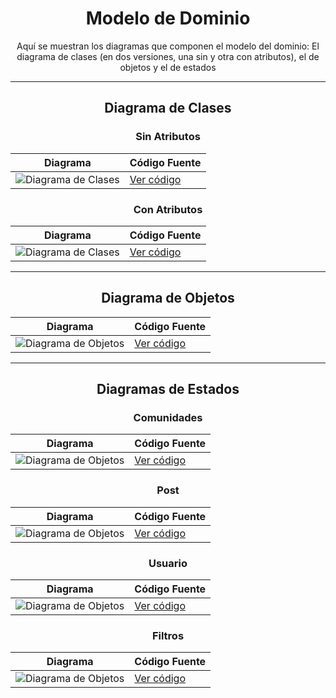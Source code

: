 <div align="center">

# Modelo de Dominio

Aquí se muestran los diagramas que componen el modelo del dominio: El diagrama de clases (en dos versiones, una sin y otra con atributos), el de objetos y el de estados



---
## Diagrama de Clases
### Sin Atributos
| **Diagrama** | **Código Fuente** |
|--------------|--------------------|
| ![Diagrama de Clases](/MdD/DdClases/9ª_Iteración/DdClases_Sin_Atributos.svg) | [Ver código](/MdD/DdClases/9ª_Iteración/DdClases_Sin_Atributos.puml) |
### Con Atributos
| **Diagrama** | **Código Fuente** |
|--------------|--------------------|
| ![Diagrama de Clases](/MdD/DdClases/9ª_Iteración/DdClases.svg) | [Ver código](/MdD/DdClases/9ª_Iteración/DdClases.puml) |

---
## Diagrama de Objetos

| **Diagrama** | **Código Fuente** |
|--------------|--------------------|
| ![Diagrama de Objetos](/MdD/DdObjetos/6ª_Iteración/DdObjetos.svg) | [Ver código](/MdD/DdObjetos/6ª_Iteración/DdObjetos.puml) |

---
## Diagramas de Estados

### Comunidades

| **Diagrama** | **Código Fuente** |
|--------------|--------------------|
| ![Diagrama de Objetos](/MdD/DdEstados_Comunidades/5ª_Iteración/DdEstados_Comunidades.svg) | [Ver código](/MdD/DdEstados_Comunidades/5ª_Iteración/DdEstados_Comunidades.puml) |

### Post

| **Diagrama** | **Código Fuente** |
|--------------|--------------------|
| ![Diagrama de Objetos](/MdD/DdEstados_Post/DdEstados_Post.svg) | [Ver código](/MdD/DdEstados_Post/DdEstados_Post.puml) |

### Usuario

| **Diagrama** | **Código Fuente** |
|--------------|--------------------|
| ![Diagrama de Objetos](/MdD/DdEstados_Usuario/1ª_Iteración/DdEstados_Usuario.svg) | [Ver código](/MdD/DdEstados_Usuario/1ª_Iteración/DdEstados_Usuario.puml) |

### Filtros

| **Diagrama** | **Código Fuente** |
|--------------|--------------------|
| ![Diagrama de Objetos](/MdD/DdEstados_Etiqueta/2ª_Iteración/dde_etiqueta.svg) | [Ver código](/MdD/DdEstados_Etiqueta/2ª_Iteración/DdEstados_Etiqueta.puml) |

</div>
